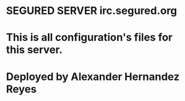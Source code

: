 # SEGURED SERVER irc.segured.org
# This is all configuration's files for this server.
# Deployed by Alexander Hernandez Reyes
